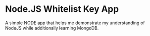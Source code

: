 # Node.JS Whitelist Key App

A simple NODE app that helps me demonstrate my understanding of NodeJS while additionally learning MongoDB.